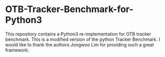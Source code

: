 # OTB-Tracker-Benchmark-for-Python3
This repository contains a Python3 re-implementation for OTB tracker benchmark.
This is a modified version of the python Tracker Benchmark. I would like to thank the authors Jongwoo Lim for providing such a great framework.

